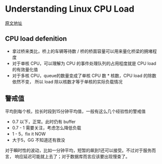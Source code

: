# Understanding Linux CPU Load
[原文地址](https://scoutapm.com/blog/understanding-load-averages)
## CPU load defenition
- 拿过桥来类比，桥上的车辆等待数 / 桥的桥面容量可以用来量化桥梁的拥堵程度
- 对于单核 CPU，可以理解为 CPU 的事件处理队列的占用程度就是 CPU load的有效量化值
- 对于多核 CPU，queue的数量变成了单核 CPU 数 * 核数，CPU load 的除数依然不变，
  所以 load 除以核数才等于单核的实际负载情况
  
## 警戒值
平均到每个核，拉长时段到15分钟平均值，一般有这么几个经验性的警戒值
- 0.7 以下，正常。此时仍有 buffer
- 0.7 - 1 需要关注，考虑怎么降低负载
- 1 - 5，fix it NOW
- 大于5，GG 不知道还有救没

对于瞬时性的波动，比如一分钟平均，短暂的飙到1还可以接受。不过对于服务而言，
  响应延迟可能就上去了；对于数据库而言应该要出现慢查了。